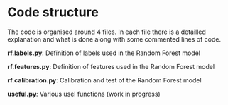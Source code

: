# Code structure

The code is organised around 4 files. In each file there is a detailled explanation and what is done along with some commented lines of code.

**rf.labels.py**: Definition of labels used in the Random Forest model

**rf.features.py**: Definition of features used in the Random Forest model

**rf.calibration.py**: Calibration and test of the Random Forest model

**useful.py**: Various usel functions (work in progress)
